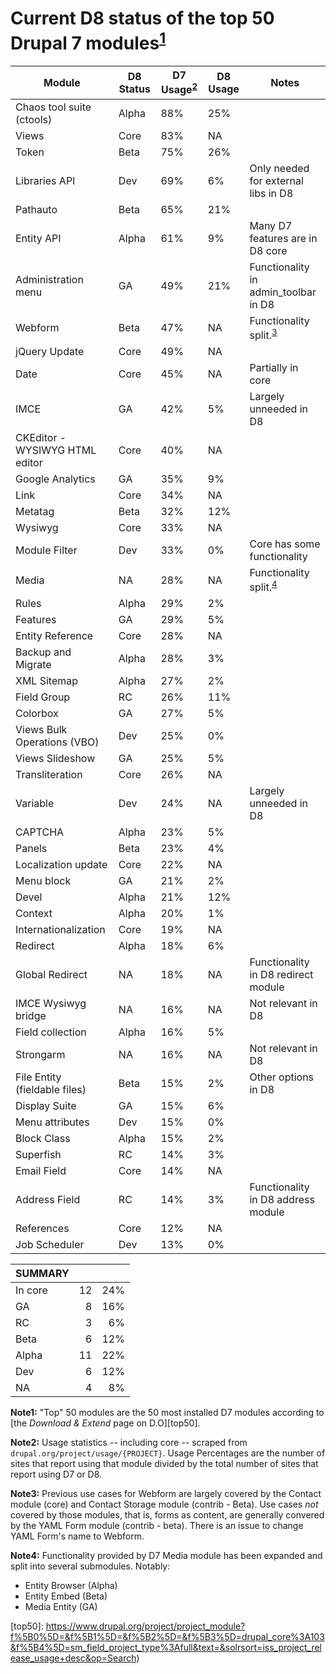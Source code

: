# Current D8 status of the top 50 Drupal 7 modules<sup>[1](#note1)</sup>

|Module|D8 Status|D7 Usage<sup>[2](#note2)</sup>|D8 Usage|Notes|
| ------ | ------ | ------ | ------ | ------ |
|Chaos tool suite (ctools)|Alpha|88%|25%||
|Views|Core|83%|NA||
|Token|Beta|75%|26%||
|Libraries API|Dev|69%|6%|Only needed for external libs in D8|
|Pathauto|Beta|65%|21%||
|Entity API|Alpha|61%|9%|Many D7 features are in D8 core|
|Administration menu|GA|49%|21%|Functionality in admin_toolbar in D8|
|Webform|Beta|47%|NA|Functionality split.<sup>[3](#note3)</sup>|
|jQuery Update|Core|49%|NA||
|Date|Core|45%|NA|Partially in core|
|IMCE|GA|42%|5%|Largely unneeded in D8|
|CKEditor - WYSIWYG HTML editor|Core|40%|NA||
|Google Analytics|GA|35%|9%||
|Link|Core|34%|NA||
|Metatag|Beta|32%|12%||
|Wysiwyg|Core|33%|NA||
|Module Filter|Dev|33%|0%|Core has some functionality|
|Media|NA|28%|NA|Functionality split.<sup>[4](#note4)</sup>|
|Rules|Alpha|29%|2%||
|Features|GA|29%|5%||
|Entity Reference|Core|28%|NA||
|Backup and Migrate|Alpha|28%|3%||
|XML Sitemap|Alpha|27%|2%||
|Field Group|RC|26%|11%||
|Colorbox|GA|27%|5%||
|Views Bulk Operations (VBO)|Dev|25%|0%||
|Views Slideshow|GA|25%|5%||
|Transliteration|Core|26%|NA||
|Variable|Dev|24%|NA|Largely unneeded in D8|
|CAPTCHA|Alpha|23%|5%||
|Panels|Beta|23%|4%||
|Localization update|Core|22%|NA||
|Menu block|GA|21%|2%||
|Devel|Alpha|21%|12%||
|Context|Alpha|20%|1%||
|Internationalization|Core|19%|NA||
|Redirect|Alpha|18%|6%||
|Global Redirect|NA|18%|NA|Functionality in D8 redirect module|
|IMCE Wysiwyg bridge|NA|16%|NA|Not relevant in D8|
|Field collection|Alpha|16%|5%||
|Strongarm|NA|16%|NA|Not relevant in D8|
|File Entity (fieldable files)|Beta|15%|2%|Other options in D8|
|Display Suite|GA|15%|6%||
|Menu attributes|Dev|15%|0%||
|Block Class|Alpha|15%|2%||
|Superfish|RC|14%|3%||
|Email Field|Core|14%|NA||
|Address Field|RC|14%|3%|Functionality in D8 address module|
|References|Core|12%|NA||
|Job Scheduler|Dev|13%|0%||


|SUMMARY|||
| ------ | ------:| ------:| 
|In core|12|24%|
|GA|8|16%|
|RC|3|6%|
|Beta|6|12%|
|Alpha|11|22%|
|Dev|6|12%|
|NA|4|8%|

<a name="note1"><strong>Note1:</strong></a> "Top" 50 modules are the 50 most installed D7 modules according to [the _Download & Extend_ page on D.O][top50].

<a name="note2"><strong>Note2:</strong></a> Usage statistics -- including core -- scraped from
`drupal.org/project/usage/{PROJECT}`. Usage Percentages are the number of sites that report using that module divided by the
total number of sites that report using D7 or D8.

<a name="note3"><strong>Note3:</strong></a> Previous use cases for Webform are largely covered 
by the Contact module (core) and Contact Storage module (contrib - Beta). Use
cases _not_ covered by those modules, that is, forms as content, are generally
convered by the YAML Form module (contrib - beta). There is an issue to change
YAML Form's name to Webform.

<a name="note4"><strong>Note4:</strong></a> Functionality provided by D7 Media module has been
expanded and split into several submodules. Notably:

* Entity Browser (Alpha)
* Entity Embed (Beta)
* Media Entity (GA)


[top50]: https://www.drupal.org/project/project_module?f%5B0%5D=&f%5B1%5D=&f%5B2%5D=&f%5B3%5D=drupal_core%3A103&f%5B4%5D=sm_field_project_type%3Afull&text=&solrsort=iss_project_release_usage+desc&op=Search)

